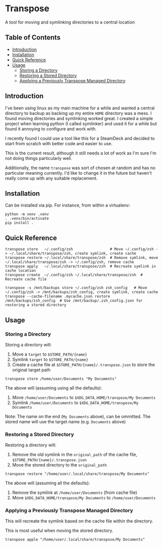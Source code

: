 # Transpose

A tool for moving and symlinking directories to a central location


## Table of Contents

<!-- vim-markdown-toc GFM -->

* [Introduction](#introduction)
* [Installation](#installation)
* [Quick Reference](#quick-reference)
* [Usage](#usage)
    * [Storing a Directory](#storing-a-directory)
    * [Restoring a Stored Directory](#restoring-a-stored-directory)
    * [Applying a Previously Transpose Managed Directory](#applying-a-previously-transpose-managed-directory)

<!-- vim-markdown-toc -->


## Introduction

I've been using linux as my main machine for a while and wanted a central directory to backup as backing up my entire `HOME` directory was a mess. I found moving directories and symlinking worked great. I created a simple project when learning python (I called symlinker) and used it for a while but found it annoying to configure and work with.

I recently found I could use a tool like this for a SteamDeck and decided to start from scratch with better code and easier to use.

This is the current result, although it still needs a lot of work as I'm sure I'm not doing things particularly well.

Additionally, the name `transpose` was sort of chosen at random and has no particular meaning currently. I'd like to change it in the future but haven't really come up with any suitable replacement.



## Installation

Can be installed via pip. For instance, from within a virtualenv:

```
python -m venv .venv
. .venv/bin/activate
pip install .
```


## Quick Reference

```
transpose store   ~/.config/zsh                 # Move ~/.config/zsh -> ~/.local/share/transpose/zsh, create symlink, create cache
transpose restore ~/.local/share/transpose/zsh  # Remove symlink, move ~/.local/share/transpose/zsh -> ~/.config/zsh, remove cache
transpose apply   ~/.local/share/transpose/zsh  # Recreate symlink in cache location
transpose create  ~/.config/zsh ~/.local/share/transpose/zsh  # Recreate cache file

transpose -s /mnt/backups store ~/.config/zsh zsh_config   # Move ~/.config/zsh -> /mnt/backups/zsh_config, create symlink, create cache
transpose --cache-filename .mycache.json restore /mnt/backups/zsh_config  # Use /mnt/backup/.zsh_config.json for restoring a stored directory
```


## Usage

### Storing a Directory

Storing a directory will:

1. Move a `target` to `$STORE_PATH/{name}`
2. Symlink `target` to `$STORE_PATH/{name}`
3. Create a cache file at `$STORE_PATH/{name}/.transpose.json` to store the original target path

```
transpose store /home/user/Documents "My Documents"
```

The above will (assuming using all the defaults):

1. Move `/home/user/Documents` to `$XDG_DATA_HOME/transpose/My Documents`
2. Symlink `/home/user/Documents` to `$XDG_DATA_HOME/transpose/My Documents`

Note: The name on the end (`My Documents` above), can be ommitted. The stored name will use the target name (e.g. `Documents` above)



### Restoring a Stored Directory

Restoring a directory will:

1. Remove the old symlink in the `original_path` of the cache file, `$STORE_PATH/{name}/.transpose.json`
2. Move the stored directory to the `original_path`

```
transpose restore "/home/user/.local/share/transpose/My Documents"
```

The above will (assuming all the defaults):

1. Remove the symlink at `/home/user/Documents` (from cache file)
2. Move `$XDG_DATA_HOME/transpose/My Documents` to `/home/user/Documents`


### Applying a Previously Transpose Managed Directory

This will recreate the symlink based on the cache file within the directory.

This is most useful when moving the stored directory.

```
transpose apple "/home/user/.local/share/transpose/My Documents"
```
